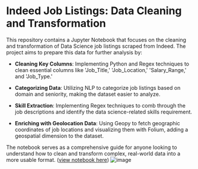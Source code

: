 # Indeed Job Listings: Data Cleaning and Transformation
This repository contains a Jupyter Notebook that focuses on the cleaning and transformation of Data Science job listings scraped from Indeed. The project aims to prepare this data for further analysis by:

* __Cleaning Key Columns__: Implementing Python and Regex techniques to clean essential columns like 'Job_Title,' 'Job_Location,' 'Salary_Range,' and 'Job_Type.'

* __Categorizing Data__: Utilizing NLP to categorize job listings based on domain and seniority, making the dataset easier to analyze.

* __Skill Extraction__: Implementing Regex techniques to comb through the job descriptions and identify the data science-related skills requirement.

* __Enriching with Geolocation Data__: Using Geopy to fetch geographic coordinates of job locations and visualizing them with Folium, adding a geospatial dimension to the dataset.

The notebook serves as a comprehensive guide for anyone looking to understand how to clean and transform complex, real-world data into a more usable format.
([view notebook here](https://nbviewer.org/github/JustinLzc/Data-Cleaning-and-Transformation/blob/main/Indeed_Job_Listings_Data_Cleaning_and_Transformation.ipynb))
![image](https://github.com/JustinLzc/Data-Cleaning-and-Transformation/assets/93061811/76f67a44-39d2-4ba2-9027-e1c8a9eb8e30)
